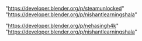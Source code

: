 "https://developer.blender.org/p/steamunlocked"
"https://developer.blender.org/p/nishantlearningshala"
 
"https://developer.blender.org/p/nehasingh4k"
"https://developer.blender.org/p/nishantlearningshala"
 
